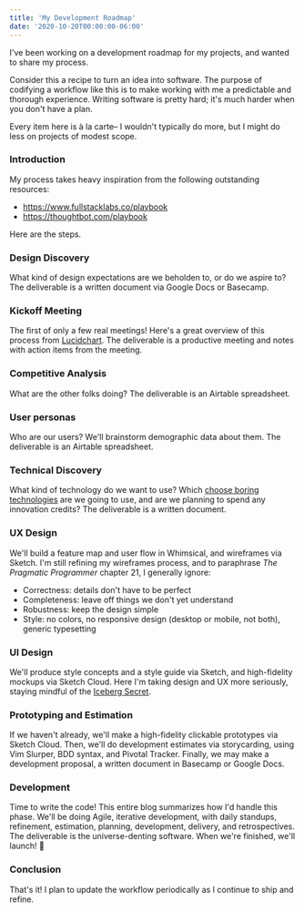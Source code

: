 ```yaml
---
title: 'My Development Roadmap'
date: '2020-10-20T00:00:00-06:00'
---
```


I've been working on a development roadmap for my projects, and wanted to share
my process.

Consider this a recipe to turn an idea into software. The purpose of codifying
a workflow like this is to make working with me a predictable and thorough
experience. Writing software is pretty hard; it's much harder when you don't
have a plan.

Every item here is à la carte– I wouldn't typically do more, but I might do
less on projects of modest scope.

### Introduction

My process takes heavy inspiration from the following outstanding resources:

- https://www.fullstacklabs.co/playbook
- https://thoughtbot.com/playbook

Here are the steps.

### Design Discovery

What kind of design expectations are we beholden to, or do we aspire to?
The deliverable is a written document via Google Docs or Basecamp.

### Kickoff Meeting

The first of only a few real meetings! Here's a great overview of this process
from [Lucidchart](https://www.lucidchart.com/blog/kickoff-meeting-agenda).
The deliverable is a productive meeting and notes with action items from the meeting.

### Competitive Analysis

What are the other folks doing? The deliverable is an Airtable spreadsheet.

### User personas

Who are our users? We'll brainstorm demographic data about them. The deliverable is
an Airtable spreadsheet.

### Technical Discovery

What kind of technology do we want to use? Which [choose boring
technologies][boring] are we going to use, and are we planning to spend any
innovation credits? The deliverable is a written document.

### UX Design

We'll build a feature map and user flow in Whimsical, and wireframes via
Sketch. I'm still refining my wireframes process, and to paraphrase _The
Pragmatic Programmer_ chapter 21, I generally ignore:

- Correctness: details don't have to be perfect
- Completeness: leave off things we don't yet understand
- Robustness: keep the design simple
- Style: no colors, no responsive design (desktop or mobile, not both), generic typesetting

### UI Design

We'll produce style concepts and a style guide via Sketch, and high-fidelity
mockups via Sketch Cloud. Here I'm taking design and UX more seriously, staying
mindful of the [Iceberg Secret][iceberg].

### Prototyping and Estimation

If we haven't already, we'll make a high-fidelity clickable prototypes via
Sketch Cloud. Then, we'll do development estimates via storycarding, using Vim
Slurper, BDD syntax, and Pivotal Tracker. Finally, we may make a development
proposal, a written document in Basecamp or Google Docs.

### Development

Time to write the code! This entire blog summarizes how I'd handle this phase.
We'll be doing Agile, iterative development, with daily standups, refinement,
estimation, planning, development, delivery, and retrospectives. The
deliverable is the universe-denting software. When we're finished, we'll
launch! 🚀

### Conclusion

That's it! I plan to update the workflow periodically as I continue to ship and refine.

[boring]:https://mcfunley.com/choose-boring-technology
[iceberg]: https://www.joelonsoftware.com/2002/02/13/the-iceberg-secret-revealed/
